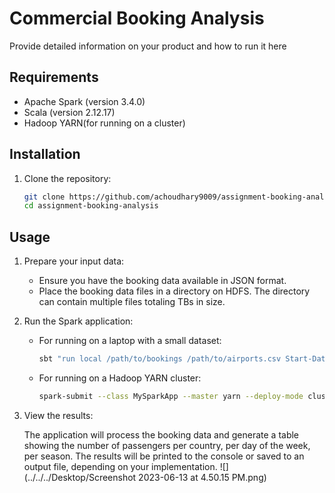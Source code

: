 # Commercial Booking Analysis

Provide detailed information on your product and how to run it here


## Requirements

- Apache Spark (version 3.4.0)
- Scala (version 2.12.17)
- Hadoop YARN(for running on a cluster)

## Installation

1. Clone the repository:

   ```bash
   git clone https://github.com/achoudhary9009/assignment-booking-analysis.git
   cd assignment-booking-analysis
## Usage

1. Prepare your input data:

    - Ensure you have the booking data available in JSON format.
    - Place the booking data files in a directory on HDFS. The directory can contain multiple files totaling TBs in size.

2. Run the Spark application:

    - For running on a laptop with a small dataset:

      ```bash
      sbt "run local /path/to/bookings /path/to/airports.csv Start-Date End-Date"
      ```

    - For running on a Hadoop YARN cluster:

      ```bash
      spark-submit --class MySparkApp --master yarn --deploy-mode cluster target/scala-2.12/assignment-booking-analysis.jar hdfs://your-hdfs-input-directory/ /path/to/airports.csv Start-Date End-Date
      ```

3. View the results:

   The application will process the booking data and generate a table showing the number of passengers per country, per day of the week, per season. The results will be printed to the console or saved to an output file, depending on your implementation.
![](../../../Desktop/Screenshot 2023-06-13 at 4.50.15 PM.png)